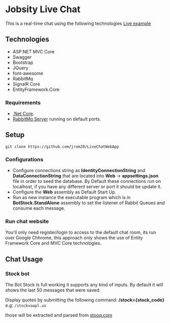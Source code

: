 # Jobsity Live Chat
This is a real-time chat using the following technologies
[Live example](https://40.122.133.163/)

## Technologies
* ASP.NET MVC Core
* Swagger
* Bootstrap
* JQuery
* font-awesome
* RabbitMq
* SignalR Core
* EntityFramework.Core

### Requirements
* [.Net Core](https://dotnet.microsoft.com/download/visual-studio-sdks).
* [RabbitMq Server](https://www.rabbitmq.com/download.html) running on default ports.

## Setup
`git clone https://github.com/jrom20/LiveChatWebApp`

### Configurations
* Configure connections string as **IdentityConnectionString** and **DataConnectionString** that are located into **Web** -> **appsettings.json** file in order to seed the database. By Default these connections run on localhost, if you have any different server or port it should be update it.
* Configure the **Web** assembly as Default Start Up.
* Run as new instance the executable program which is in **BotStock.StandAlone** assembly to set the listener of Rabbit Queues and consume each message.

### Run chat website
You'll only need register/login to access to the default chat room, its run over Google Chhrome, this approach only shows the use of Entity Framework Core and MVC Core technologies.

## Chat Usage
### Stock bot
The Bot Stock is full working it supports any kind of inputs. By default it will shows the last 50 messages that were saved.

Display quotes by submitting the following command:
**/stock={stock_code}** e.g: `/stock=aapl.us`

those will be extracted and parsed from [stooq.com](https://stooq.com/)


